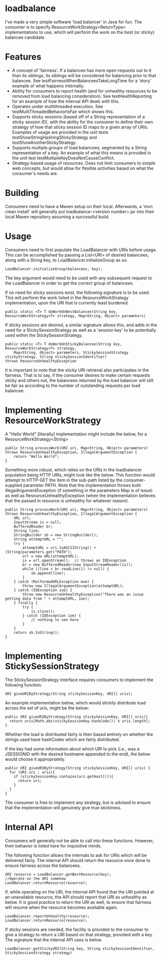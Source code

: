 loadbalance
===========

I've made a very simple software 'load balancer' in Java for fun. The consumer is to specify ResourceWorkStrategy&lt;ReturnType&gt; implementations to use, which will perform the work on the best (or sticky) balancee candidate.

Features
========
- A concept of 'fairness'. If a balancee has more open requests out to it than its siblings, its siblings will be considered for balancing prior to that balancee. See testFairnessWhenBalanceesTakeLongTime for a 'story' example of what happens internally.
- Ability for consumers to report health (and for unhealthy resources to be removed from load balancing consideration). See testHealthReporting for an example of how the internal API deals with this.
- Operates under multithreaded execution. See testMultiThreadedBehaviorIsFair which shows this.
- Supports sticky sessions (based off of a String representation of a sticky session ID), with the ability for the consumer to define their own strategy of how that sticky session ID maps to a given array of URIs. Examples of usage are provided in the unit tests testShowStringHashingStickyStrategy and testShowAnotherStickyStrategy.
- Supports multiple groups of load balancees, segmented by a String representation of a key. An example of what this means is provided in the unit test testMultipleKeyDoesNotCauseConflict.
- Strategy-based usage of resources. Does not limit consumers to simple web concepts, but would allow for flexible activities based on what the consumer's needs are.

Building
========
Consumers need to have a Maven setup on their local. Afterwards, a 'mvn clean install' will generally put loadbalance-&lt;version number&gt;.jar into their local Maven repository assuming a successful build.

Usage
=====
Consumers need to first populate the LoadBalancer with URIs before usage. This can be accomplished by passing a List&lt;URI&gt; of desired balancees, along with a String key, to LoadBalancer.initializeGroup as so:
````
LoadBalancer.initializeGroup(balancees, key);
````
The key argument would need to be used with any subsequent request to the LoadBalancer in order to get the correct group of balancees.

If no need for sticky sessions exist, the following signature is to be used. This will perform the work listed in the ResourceWorkStrategy implementation, upon the URI that is currently least burdened.
````
public static <T> T doWorkOnBestBalancee(String key, ResourceWorkStrategy<T> strategy, Map<String, Object> parameters)
````
If sticky sessions are desired, a similar signature allows this, and adds in the need for a StickySessionStrategy as well as a 'session key' to be potentially used within the StickySessionStrategy.
````
public static <T> T doWorkOnStickyBalancee(String key, ResourceWorkStrategy<T> strategy, 
	Map<String, Object> parameters, StickySessionStrategy stickyStrategy, String stickySessionIdentifier) 
throws ResourceUnhealthyException
````

It is important to note that the sticky URI retrieval also participates in the fairness. That is to say, if the consumer desires to make certain requests sticky and others not, the balancees returned by the load balancer will still be fair as according to the number of outstanding requests per load balancee.

Implementing ResourceWorkStrategy
=================================
A "Hello World" [literally] implementation might include the below, for a ResourceWorkStrategy&lt;String&gt;
````
public String processWork(URI uri, Map<String, Object> parameters) throws ResourceUnhealthyException, IllegalArgumentException {
	return "Hello World";
}
````

Something more robust, which relies on the URIs in the loadbalancer population being HTTP URIs, might look like the below. This function would attempt to HTTP-GET the item in the sub-path listed by the consumer-supplied parameter PATH. Note that the implementation throws both IllegalArgumentException (if something in the parameters Map is of issue) as well as ResourceUnhealthyException (when the implementation believes that the passed in resource is unhealthy for whatever reason).
````
public String processWork(URI uri, Map<String, Object> parameters) throws ResourceUnhealthyException, IllegalArgumentException {
	URL url;
	InputStream is = null;
	BufferedReader br;
	String line;
	StringBuilder sb = new StringBuilder();
	String attemptURL = "";
	try {
		attemptURL = uri.toASCIIString() + (String)parameters.get("PATH");
		url = new URL(attemptURL);
		is = url.openStream();  // throws an IOException
		br = new BufferedReader(new InputStreamReader(is));
		while ((line = br.readLine()) != null) {
			sb.append(line);
		}
	} catch (MalformedURLException mue) {
		throw new IllegalArgumentException(attemptURL);
	} catch (IOException ioe) {
		throw new ResourceUnhealthyException("There was an issue getting data from " + attemptURL, ioe);
	} finally {
		try {
			is.close();
		} catch (IOException ioe) {
			// nothing to see here
		}
	}
	return sb.toString();
}
````

Implementing StickySessionStrategy
==================================
The StickySessionStrategy interface requires consumers to implement the following function:
````
URI giveURIByStrategy(String stickySessionKey, URI[] uris);
````

An example implementation below, which would stickily distribute load across the set of uris, might be the below:
````
public URI giveURIByStrategy(String stickySessionKey, URI[] uris){
  return uris[Math.abs(stickySessionKey.hashCode()) % uris.length];
}
````
Whether the load is distributed fairly is then based entirely on whether the strings used have hashCodes which are fairly distributed.

If the key had some information about which URI to pick (i.e., was a JSESSIONID with the desired hostname appended to the end), the below would choose it appropriately.
````
public URI giveURIByStrategy(String stickySessionKey, URI[] uris) {
  for (URI uri : uris){
    if (stickySessionKey.contains(uri.getHost())){
      return uri;
    }
  }
}
````

The consumer is free to implement any strategy, but is advised to ensure that the implementation will genuinely give true stickiness.

Internal API
============
Consumers will generally not be able to call into these functions. However, their behavior is listed here for inquisitive minds.

The following function allows the internals to ask for URIs which will be delivered fairly. The internal API should return the resource once done to ensure fairness across the balancees.
````
URI resource = LoadBalancer.getBestResource(key);
//Operate on the URI somehow
LoadBalancer.returnResource(resource);
````
If, while operating on the URI, the internal API found that the URI pointed at an unavailable resource, the API should report that URI as unhealthy as below. It is good practice to return the URI as well, to ensure that fairness will resume when the resource becomes available again.
````
LoadBalancer.reportUnhealthy(resource);
LoadBalancer.returnResource(resource);
````
If sticky sessions are needed, the facility is provided to the consumer to give a strategy to return a URI based on that strategy, provided with a key. The signature that the internal API uses is below.
````
LoadBalancer.getStickyURI(String key, String stickySessionIdentifier, StickySessionStrategy strategy)
````
